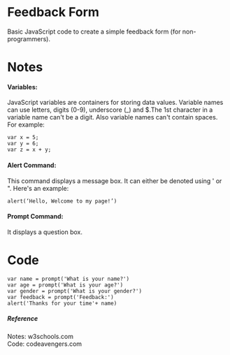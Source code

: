 # Feedback Form
Basic JavaScript code to create a simple feedback form (for non-programmers). 

# Notes
#### Variables:

JavaScript variables are containers for storing data values. Variable names can use letters, digits (0-9), underscore (_) and $.The 1st character in a variable name can't be a digit. Also variable names can't contain spaces.
For example: 
```
var x = 5;
var y = 6;
var z = x + y;
```
#### Alert Command:

This command displays a message box. It can either be denoted using ' or ". Here's an example:
```
alert(‘Hello, Welcome to my page!’)
```
#### Prompt Command:

It displays a question box. 

# Code
```
var name = prompt('What is your name?') 
var age = prompt('What is your age?') 
var gender = prompt('What is your gender?') 
var feedback = prompt('Feedback:') 
alert('Thanks for your time'+ name) 
```
##### Reference
Notes: w3schools.com <br>
Code: codeavengers.com <br>
